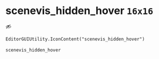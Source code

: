 # scenevis_hidden_hover `16x16`
<img src="/img/scenevis_hidden_hover.png" width=16 height=16>

``` CSharp
EditorGUIUtility.IconContent("scenevis_hidden_hover")
```
```
scenevis_hidden_hover
```
